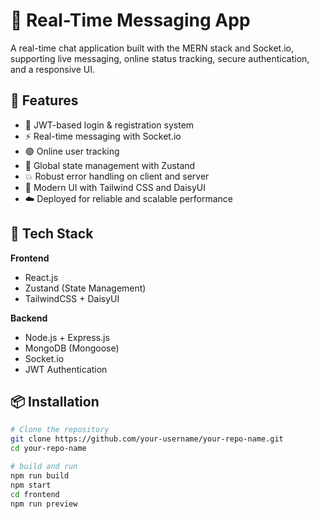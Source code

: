 # 💬 Real-Time Messaging App

A real-time chat application built with the MERN stack and Socket.io, supporting live messaging, online status tracking, secure authentication, and a responsive UI.

## 🚀 Features

- 🔐 JWT-based login & registration system  
- ⚡ Real-time messaging with Socket.io  
- 🟢 Online user tracking  
- 🧠 Global state management with Zustand  
- 💥 Robust error handling on client and server  
- 🎨 Modern UI with Tailwind CSS and DaisyUI  
- ☁️ Deployed for reliable and scalable performance  

## 🧰 Tech Stack

**Frontend**  
- React.js  
- Zustand (State Management)  
- TailwindCSS + DaisyUI  

**Backend**  
- Node.js + Express.js  
- MongoDB (Mongoose)  
- Socket.io  
- JWT Authentication  

## 📦 Installation

```bash
# Clone the repository
git clone https://github.com/your-username/your-repo-name.git
cd your-repo-name

# build and run 
npm run build
npm start
cd frontend
npm run preview
 
